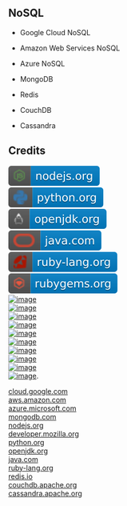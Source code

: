 NoSQL
-----

- Google Cloud NoSQL

- Amazon Web Services NoSQL

- Azure NoSQL

- MongoDB

- Redis

- CouchDB

- Cassandra

Credits
-------
[![image](
Badges/nodejs.org.svg?raw=true)](https://nodejs.org)  
[![image](
Badges/python.org.svg?raw=true)](https://python.org)  
[![image](
Badges/openjdk.org.svg?raw=true)](https://openjdk.org)  
[![image](
Badges/java.com.svg?raw=true)](https://java.com)  
[![image](
Badges/ruby-lang.org.svg?raw=true)](https://ruby-lang.org)  
[![image](
Badges/rubygems.org.svg?raw=true)](https://rubygems.org)  
[![image](
Badges/php.net.svg?raw=true)](https://php.net)  
[![image](
Badges/apachefriends.org.svg?raw=true)](https://apachefriends.org)  
[![image](
Badges/perl.org.svg?raw=true)](https://perl.org)  
[![image](
Badges/strawberryperl.com.svg?raw=true)](https://strawberryperl.com)  
[![image](
Badges/activestate.com.svg?raw=true)](https://activestate.com)  
[![image](
Badges/cpan.org.svg?raw=true)](https://cpan.org)  
[![image](
Badges/metacpan.org.svg?raw=true)](https://metacpan.org)  
[![image](
Badges/lima-vm.io.svg?raw=true)](https://lima-vm.io)  
[![image](
Badges/T-SQL-static-code-analysis-rules.sonarsource.com.svg?raw=true)](https://rules.sonarsource.com/tsql)  
[![image](
Badges/PL-SQL-static-code-analysis-rules.sonarsource.com.svg?raw=true)](https://rules.sonarsource.com/plsql). 


[cloud.google.com](https://cloud.google.com/)  
[aws.amazon.com](https://aws.amazon.com/)  
[azure.microsoft.com](https://azure.microsoft.com/)  
[mongodb.com](https://mongodb.com/)  
[nodejs.org](https://nodejs.org/)  
[developer.mozilla.org](https://developer.mozilla.org/)  
[python.org](https://python.org/)  
[openjdk.org](https://openjdk.org/)  
[java.com](https://java.com/)  
[ruby-lang.org](https://ruby-lang.org/)  
[redis.io](https://redis.io/)  
[couchdb.apache.org](https://couchdb.apache.org/)  
[cassandra.apache.org](https://cassandra.apache.org/)
